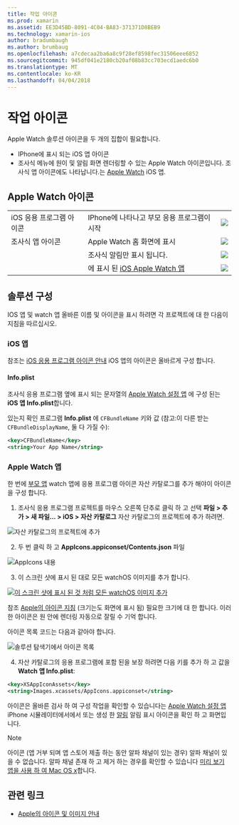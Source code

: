 ```yaml
---
title: 작업 아이콘
ms.prod: xamarin
ms.assetid: EE3D45BD-8091-4C04-BA83-371371D8BEB9
ms.technology: xamarin-ios
author: bradumbaugh
ms.author: brumbaug
ms.openlocfilehash: a7cdecaa2ba6a8c9f28ef8598fec31506eee6852
ms.sourcegitcommit: 945df041e2180cb20af08b83cc703ecd1aedc6b0
ms.translationtype: MT
ms.contentlocale: ko-KR
ms.lasthandoff: 04/04/2018
---
```

# <a name="working-with-icons"></a>작업 아이콘

Apple Watch 솔루션 아이콘을 두 개의 집합이 필요합니다.

* IPhone에 표시 되는 iOS 앱 아이콘
* 조사식 메뉴에 원이 및 알림 화면 렌더링할 수 있는 Apple Watch 아이콘입니다. 조사식 앱 아이콘에도 나타납니다.는 [Apple Watch](~/ios/watchos/app-fundamentals/settings.md) iOS 앱.

## <a name="apple-watch-icons"></a>Apple Watch 아이콘

| | | |
|-|-|-|
|iOS 응용 프로그램 아이콘|IPhone에 나타나고 부모 응용 프로그램이 시작|![](icons-images/icon-ios.png)|
|조사식 앱 아이콘|Apple Watch 홈 화면에 표시|![](icons-images/icon-home.png)|
||조사식 알림만 표시 됩니다.|![](icons-images/notification-icon.png)|
||에 표시 된 [iOS Apple Watch 앱](~/ios/watchos/app-fundamentals/settings.md)|![](icons-images/watch-app-sml.png)|

## <a name="configuring-your-solution"></a>솔루션 구성

IOS 앱 및 watch 앱 올바른 이름 및 아이콘을 표시 하려면 각 프로젝트에 대 한 다음이 지침을 따르십시오.

### <a name="ios-app"></a>iOS 앱

참조는 [iOS 응용 프로그램 아이콘 안내](~/ios/app-fundamentals/images-icons/app-icons.md) iOS 앱의 아이콘은 올바르게 구성 합니다.

#### <a name="infoplist"></a>Info.plist

조사식 응용 프로그램 옆에 표시 되는 문자열의 [Apple Watch 설정 앱](~/ios/watchos/app-fundamentals/settings.md) 에 구성 된는 **iOS 앱 Info.plist**합니다.

있는지 확인 프로그램 **Info.plist** 에 `CFBundleName` 키와 값 (참고:이 다른 받는 `CFBundleDisplayName`, 둘 다 가질 수):

```xml
<key>CFBundleName</key>
<string>Your App Name</string>
```

### <a name="apple-watch-app"></a>Apple Watch 앱

한 번에 [부모 앱](~/ios/watchos/app-fundamentals/parent-app.md) watch 앱에 응용 프로그램 아이콘 자산 카탈로그를 추가 해야이 아이콘을 구성 합니다.

1. 조사식 응용 프로그램 프로젝트를 마우스 오른쪽 단추로 클릭 하 고 선택 **파일 > 추가 > 새 파일... > iOS > 자산 카탈로그** 자산 카탈로그의 프로젝트에 추가 하려면.

 ![](icons-images/newasset.png "자산 카탈로그의 프로젝트에 추가")

2. 두 번 클릭 하 고 **AppIcons.appiconset/Contents.json** 파일

  ![](icons-images/xcassets-iconset-sml.png "AppIcons 내용")

3. 이 스크린 샷에 표시 된 대로 모든 watchOS 이미지를 추가 합니다.

  [![](icons-images/appicons-sml.png "이 스크린 샷에 표시 된 것 처럼 모든 watchOS 이미지 추가")](icons-images/appicons.png#lightbox)

  참조 [Apple의 아이콘 지침](https://developer.apple.com/library/prerelease/ios/documentation/UserExperience/Conceptual/WatchHumanInterfaceGuidelines/IconandImageSizes.html) (크기는도 화면에 표시 됨) 필요한 크기에 대 한 합니다. 이러한 아이콘은 원 안에 렌더링 자동으로 잘릴 수 기억 합니다.

  아이콘 목록 코드는 다음과 같아야 합니다.

  ![](icons-images/xcassets-complete-sml.png "솔루션 탐색기에서 아이콘 목록")

4. 자산 카탈로그의 응용 프로그램에 포함 된을 보장 하려면 다음 키를 추가 하 고 값을 **Watch 앱 Info.plist**:

```xml
<key>XSAppIconAssets</key>
<string>Images.xcassets/AppIcons.appiconset</string>
```

아이콘은 올바른 검사 하 여 구성 작업을 확인할 수 있습니다는 [Apple Watch 설정 앱](~/ios/watchos/app-fundamentals/settings.md) iPhone 시뮬레이터에서에서 또는 생성 한 [알림](~/ios/watchos/platform/notifications.md) 알림 표시 아이콘을 확인 하 고 화면입니다.

> [!NOTE]
> 아이콘 (앱 거부 되며 앱 스토어 제출 하는 동안 알파 채널이 있는 경우) 알파 채널이 있을 수 없습니다. 알파 채널 존재 하 고 제거 하는 경우를 확인할 수 있습니다 [미리 보기 앱을 사용 하 여 Mac OS x](~/ios/watchos/troubleshooting.md#noalpha)합니다.


## <a name="related-links"></a>관련 링크

- [Apple의 아이콘 및 이미지 안내](https://developer.apple.com/library/prerelease/ios/documentation/UserExperience/Conceptual/WatchHumanInterfaceGuidelines/IconandImageSizes.html)
